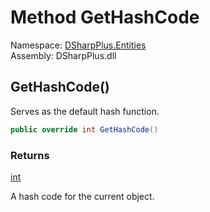 # Method GetHashCode

Namespace: [DSharpPlus.Entities](DSharpPlus.Entities.md)  
Assembly: DSharpPlus.dll

## <a id="DSharpPlus_Entities_DiscordVoiceRegion_GetHashCode"></a>GetHashCode\(\)

Serves as the default hash function.

```csharp
public override int GetHashCode()
```

### Returns

[int](https://learn.microsoft.com/dotnet/api/system.int32)

A hash code for the current object.


